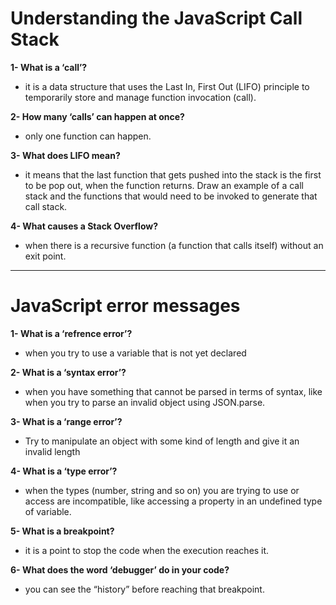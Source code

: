 # Understanding the JavaScript Call Stack

**1- What is a ‘call’?**

- it is a data structure that uses the Last In, First Out (LIFO) principle to temporarily store and manage function invocation (call).

**2- How many ‘calls’ can happen at once?**

- only one function can happen.

**3- What does LIFO mean?**

- it means that the last function that gets pushed into the stack is the first to be pop out, when the function returns.
  Draw an example of a call stack and the functions that would need to be invoked to generate that call stack.

**4- What causes a Stack Overflow?**

- when there is a recursive function (a function that calls itself) without an exit point.

---

# JavaScript error messages

**1- What is a ‘refrence error’?**

- when you try to use a variable that is not yet declared

**2- What is a ‘syntax error’?**

- when you have something that cannot be parsed in terms of syntax, like when you try to parse an invalid object using JSON.parse.

**3- What is a ‘range error’?**

- Try to manipulate an object with some kind of length and give it an invalid length

**4- What is a ‘type error’?**

- when the types (number, string and so on) you are trying to use or access are incompatible, like accessing a property in an undefined type of variable.

**5- What is a breakpoint?**

- it is a point to stop the code when the execution reaches it.

**6- What does the word ‘debugger’ do in your code?**

- you can see the “history” before reaching that breakpoint.
